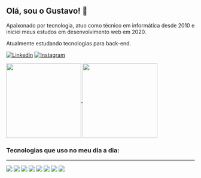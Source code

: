 

## Olá, sou o Gustavo! 👋 

<p>Apaixonado por tecnologia, atuo como técnico em informática desde 2010 e iniciei meus estudos em desenvolvimento web em 2020.</p>
<p>Atualmente estudando tecnologias para back-end.</p>

[![Linkedin](https://img.shields.io/badge/LinkedIn-0077B5?style=for-the-badge&logo=linkedin&logoColor=white)](https://www.linkedin.com/in/gustavopnunes/) [![Instagram](https://img.shields.io/badge/Instagram-E4405F?style=for-the-badge&logo=instagram&logoColor=white)](https://www.instagram.com/greg_gw/)


<a class="stats" href="https://github.com/gustavopnunes">
  <img height="200px" align="center" src="https://github-readme-stats.vercel.app/api?username=gustavopnunes&theme=dracula&show_icons=true" />
</a> 

<a class="stats" href="https://github.com/gustavopnunes">
  <img height="200px" align="center" src="https://github-readme-stats.vercel.app/api/top-langs/?username=gustavopnunes&layout=compact&theme=dracula&langs_count=6" />
</a>

<br />

### Tecnologias que uso no meu dia a dia: 
<hr />

<img src="https://img.shields.io/badge/HTML5-E34F26?style=for-the-badge&logo=html5&logoColor=white" /> <img src="https://img.shields.io/badge/CSS3-1572B6?style=for-the-badge&logo=css3&logoColor=white" /> <img src="https://img.shields.io/badge/JavaScript-F7DF1E?style=for-the-badge&logo=javascript&logoColor=black" />  <img src="https://img.shields.io/badge/React-20232A?style=for-the-badge&logo=react&logoColor=61DAFB" /> <img src="https://img.shields.io/badge/styled--components-DB7093?style=for-the-badge&logo=styled-components&logoColor=white" /> <img src="https://img.shields.io/badge/TypeScript-007ACC?style=for-the-badge&logo=typescript&logoColor=white" /> <img src="https://img.shields.io/badge/Redux-593D88?style=for-the-badge&logo=redux&logoColor=white" /> <img src="https://img.shields.io/badge/Python-3776AB?style=for-the-badge&logo=python&logoColor=white" />
